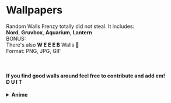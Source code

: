 
  <h1>Wallpapers</h1>
    <p>
        Random Walls Frenzy totally did not steal. It includes:<br />
        <b>Nord</b>, <b>Gruvbox</b>, <b>Aquarium</b>, <b>Lantern</b><br/> 
        BONUS:<br/>
        There's also <b>W E E E B</b> Walls 🎩<br/> 
        Format: PNG, JPG, GIF
    </p>
    <br/>
    <h4>
       If you find good walls around feel free to contribute and add em!</br>
       <b>D U I T</b>
    </h4>

<details>
  <summary><b>Anime</b></summary>

  <img src="https://raw.githubusercontent.com/T4tze/Wallpaper-Vault/main/Wallpaper/Anime/some-chineese-angel-idk.png" width="300">

</details>

